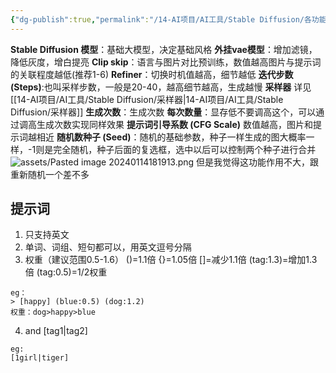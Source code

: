 ```yaml
---
{"dg-publish":true,"permalink":"/14-AI项目/AI工具/Stable Diffusion/各功能及名词介绍/","dgPassFrontmatter":true,"created":"2024-01-02T08:54:01.302+08:00","updated":"2024-01-22T21:44:43.000+08:00"}
---
```


**Stable Diffusion 模型**：基础大模型，决定基础风格
**外挂vae模型**：增加滤镜，降低灰度，增白提亮
**Clip skip**：语言与图片对比预训练，数值越高图片与提示词的关联程度越低(推荐1-6)
**Refiner**：切换时机值越高，细节越低
**迭代步数 (Steps)**:也叫采样步数，一般是20-40，越高细节越高，生成越慢
**采样器** 详见[[14-AI项目/AI工具/Stable Diffusion/采样器\|14-AI项目/AI工具/Stable Diffusion/采样器]]
**生成次数**：生成次数
**每次数量**：显存低不要调高这个，可以通过调高生成次数实现同样效果
**提示词引导系数 (CFG Scale)** 数值越高，图片和提示词越相近
**随机数种子 (Seed)**：随机的基础参数，种子一样生成的图大概率一样，-1则是完全随机，种子后面的复选框，选中以后可以控制两个种子进行合并
![assets/Pasted image 20240114181913.png](/img/user/assets/Pasted%20image%2020240114181913.png)
但是我觉得这功能作用不大，跟重新随机一个差不多
## 提示词
1. 只支持英文
2. 单词、词组、短句都可以，用英文逗号分隔
3. 权重（建议范围0.5-1.6）
()=1.1倍   {}=1.05倍   []=减少1.1倍
(tag:1.3)=增加1.3倍     (tag:0.5)=1/2权重

```
eg：
> [happy] (blue:0.5) (dog:1.2)
权重：dog>happy>blue
```

4. and
[tag1|tag2]
```
eg:
[1girl|tiger]
```